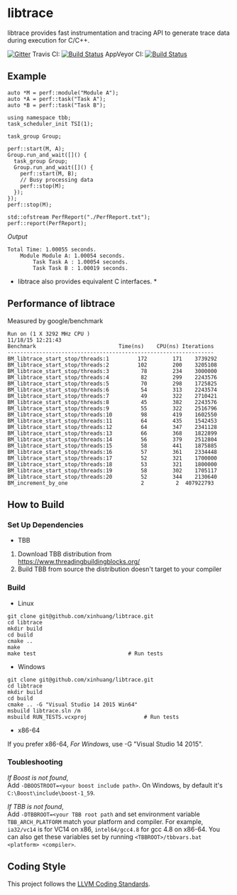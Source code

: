 # libtrace

libtrace provides fast instrumentation and tracing API to generate trace data during execution for C/C++.

[![Gitter](https://badges.gitter.im/Join%20Chat.svg)](https://gitter.im/xinhuang/libtrace?utm_source=badge&utm_medium=badge&utm_campaign=pr-badge)
Travis CI: [![Build Status](https://travis-ci.org/xinhuang/libtrace.svg)](https://travis-ci.org/xinhuang/libtrace)
AppVeyor CI: [![Build Status](https://ci.appveyor.com/api/projects/status/qa62sqkufd5fey0y?svg=true)](https://ci.appveyor.com/project/xinhuang/libtrace)

## Example

```
auto *M = perf::module("Module A");
auto *A = perf::task("Task A");
auto *B = perf::task("Task B");

using namespace tbb;
task_scheduler_init TSI(1);

task_group Group;

perf::start(M, A);
Group.run_and_wait([]() {
  task_group Group;
  Group.run_and_wait([]() {
    perf::start(M, B);
    // Busy processing data
    perf::stop(M);
  });
});
perf::stop(M);

std::ofstream PerfReport("./PerfReport.txt");
perf::report(PerfReport);
```

*Output*
```
Total Time: 1.00055 seconds.
	Module Module A: 1.00054 seconds.
		Task Task A : 1.00054 seconds.
		Task Task B : 1.00019 seconds.
```

* libtrace also provides equivalent C interfaces. *

## Performance of libtrace

Measured by google/benchmark  

```
Run on (1 X 3292 MHz CPU )
11/18/15 12:21:43
Benchmark                          Time(ns)    CPU(ns) Iterations
-----------------------------------------------------------------
BM_libtrace_start_stop/threads:1         172        171    3739292
BM_libtrace_start_stop/threads:2         102        200    3205108
BM_libtrace_start_stop/threads:3          78        234    3000000
BM_libtrace_start_stop/threads:4          82        299    2243576
BM_libtrace_start_stop/threads:5          70        298    1725825
BM_libtrace_start_stop/threads:6          54        313    2243574
BM_libtrace_start_stop/threads:7          49        322    2710421
BM_libtrace_start_stop/threads:8          45        382    2243576
BM_libtrace_start_stop/threads:9          55        322    2516796
BM_libtrace_start_stop/threads:10         98        419    1602550
BM_libtrace_start_stop/threads:11         64        435    1542453
BM_libtrace_start_stop/threads:12         64        347    2341128
BM_libtrace_start_stop/threads:13         66        368    1822899
BM_libtrace_start_stop/threads:14         56        379    2512804
BM_libtrace_start_stop/threads:15         58        441    1875885
BM_libtrace_start_stop/threads:16         57        361    2334448
BM_libtrace_start_stop/threads:17         52        321    1700000
BM_libtrace_start_stop/threads:18         53        321    1800000
BM_libtrace_start_stop/threads:19         58        302    1705117
BM_libtrace_start_stop/threads:20         52        344    2130640
BM_increment_by_one                       2          2  407922793
```

## How to Build

### Set Up Dependencies

* TBB  

1. Download TBB distribution from https://www.threadingbuildingblocks.org/  
2. Build TBB from source the distribution doesn't target to your compiler  

### Build

* Linux

```  
git clone git@github.com/xinhuang/libtrace.git
cd libtrace
mkdir build
cd build
cmake ..
make
make test                             # Run tests
```

* Windows

```
git clone git@github.com/xinhuang/libtrace.git
cd libtrace
mkdir build
cd build
cmake .. -G "Visual Studio 14 2015 Win64"
msbuild libtrace.sln /m
msbuild RUN_TESTS.vcxproj                  # Run tests
```

* x86-64

If you prefer x86-64,
*For Windows*, use -G "Visual Studio 14 2015".


### Toubleshooting

*If Boost is not found*,  
Add `-DBOOSTROOT=<your boost include path>`. On Windows, by default it's `C:\Boost\include\boost-1_59`.  

*If TBB is not found*,  
Add `-DTBBROOT=<your TBB root path` and set environment variable `TBB_ARCH_PLATFORM`
match your platform and compiler. For example, `ia32/vc14` is for VC14 on x86, `intel64/gcc4.8` for gcc 4.8 on x86-64.
You can also get these variables set by running `<TBBROOT>/tbbvars.bat <platform> <compiler>`.

## Coding Style

This project follows the [LLVM Coding Standards](http://llvm.org/docs/CodingStandards.html).
